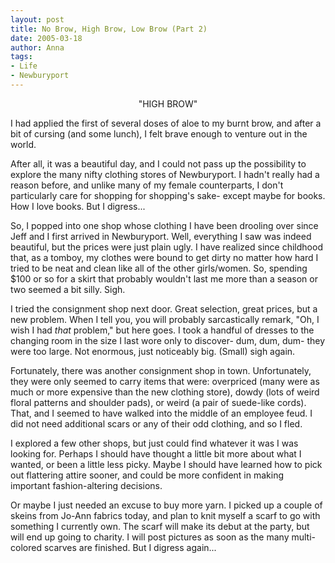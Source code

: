 ```yaml
---
layout: post
title: No Brow, High Brow, Low Brow (Part 2)
date: 2005-03-18
author: Anna
tags:
- Life
- Newburyport
---
```


<center>"HIGH BROW"</center>

I had applied the first of several doses of aloe to my burnt brow, and after a bit of cursing (and some lunch), I felt brave enough to venture out in the world.

After all, it was a beautiful day, and I could not pass up the possibility to explore the many nifty clothing stores of Newburyport. I hadn't really had a reason before, and unlike many of my female counterparts, I don't particularly care for shopping for shopping's sake- except maybe for books. How I love books. But I digress...

So, I popped into one shop whose clothing I have been drooling over since Jeff and I first arrived in Newburyport. Well, everything I saw was indeed beautiful, but the prices were just plain ugly. I have realized since childhood that, as a tomboy, my clothes were bound to get dirty no matter how hard I tried to be neat and clean like all of the other girls/women. So, spending $100 or so for a skirt that probably wouldn't last me more than a season or two seemed a bit silly. Sigh.

I tried the consignment shop next door. Great selection, great prices, but a new problem. When I tell you, you will probably sarcastically remark, "Oh, I wish I had <i>that</i> problem," but here goes. I took a handful of dresses to the changing room in the size I last wore only to discover- dum, dum, dum- they were too large. Not enormous, just noticeably big. (Small) sigh again.

Fortunately, there was another consignment shop in town. Unfortunately, they were only seemed to carry items that were: overpriced (many were as much or more expensive than the new clothing store), dowdy (lots of weird floral patterns and shoulder pads), or weird (a pair of suede-like cords). That, and I seemed to have walked into the middle of an employee feud. I did not need additional scars or any of their odd clothing, and so I fled.

I explored a few other shops, but just could find whatever it was I was looking for. Perhaps I should have thought a little bit more about what I wanted, or been a little less picky. Maybe I should have learned how to pick out flattering attire sooner, and could be more confident in making important fashion-altering decisions.

Or maybe I just needed an excuse to buy more yarn. I picked up a couple of skeins from Jo-Ann fabrics today, and plan to knit myself a scarf to go with something I currently own. The scarf will make its debut at the party, but will end up going to charity. I will post pictures as soon as the many multi-colored scarves are finished. But I digress again...